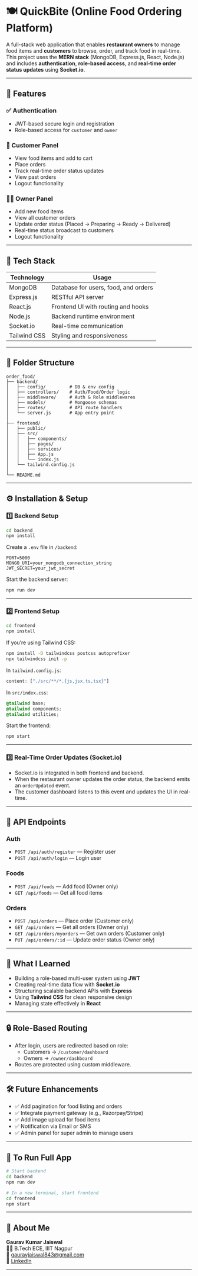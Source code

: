 # 🍽️ QuickBite (Online Food Ordering Platform)

A full-stack web application that enables **restaurant owners** to manage food items and **customers** to browse, order, and track food in real-time. This project uses the **MERN stack** (MongoDB, Express.js, React, Node.js) and includes **authentication**, **role-based access**, and **real-time order status updates** using **Socket.io**.

---

## 🚀 Features

### ✅ Authentication
- JWT-based secure login and registration
- Role-based access for `customer` and `owner`

### 🍔 Customer Panel
- View food items and add to cart
- Place orders
- Track real-time order status updates
- View past orders
- Logout functionality

### 🧑‍🍳 Owner Panel
- Add new food items
- View all customer orders
- Update order status (Placed → Preparing → Ready → Delivered)
- Real-time status broadcast to customers
- Logout functionality

---

## 🧰 Tech Stack

| Technology   | Usage                                |
|--------------|----------------------------------------|
| MongoDB      | Database for users, food, and orders   |
| Express.js   | RESTful API server                     |
| React.js     | Frontend UI with routing and hooks     |
| Node.js      | Backend runtime environment            |
| Socket.io    | Real-time communication                |
| Tailwind CSS | Styling and responsiveness             |

---

## 📁 Folder Structure

```
order_food/
├── backend/
│   ├── config/         # DB & env config
│   ├── controllers/    # Auth/Food/Order logic
│   ├── middleware/     # Auth & Role middlewares
│   ├── models/         # Mongoose schemas
│   ├── routes/         # API route handlers
│   └── server.js       # App entry point
│
├── frontend/
│   ├── public/
│   ├── src/
│   │   ├── components/
│   │   ├── pages/
│   │   ├── services/
│   │   ├── App.js
│   │   └── index.js
│   └── tailwind.config.js
│
└── README.md
```

---

## ⚙️ Installation & Setup

### 1️⃣ Backend Setup

```bash
cd backend
npm install
```

Create a `.env` file in `/backend`:

```env
PORT=5000
MONGO_URI=your_mongodb_connection_string
JWT_SECRET=your_jwt_secret
```

Start the backend server:

```bash
npm run dev
```

---

### 2️⃣ Frontend Setup

```bash
cd frontend
npm install
```

If you’re using Tailwind CSS:

```bash
npm install -D tailwindcss postcss autoprefixer
npx tailwindcss init -p
```

In `tailwind.config.js`:

```js
content: ["./src/**/*.{js,jsx,ts,tsx}"]
```

In `src/index.css`:

```css
@tailwind base;
@tailwind components;
@tailwind utilities;
```

Start the frontend:

```bash
npm start
```

---

### 3️⃣ Real-Time Order Updates (Socket.io)

- Socket.io is integrated in both frontend and backend.
- When the restaurant owner updates the order status, the backend emits an `orderUpdated` event.
- The customer dashboard listens to this event and updates the UI in real-time.

---

## 🔌 API Endpoints

### Auth
- `POST /api/auth/register` — Register user
- `POST /api/auth/login` — Login user

### Foods
- `POST /api/foods` — Add food (Owner only)
- `GET /api/foods` — Get all food items

### Orders
- `POST /api/orders` — Place order (Customer only)
- `GET /api/orders` — Get all orders (Owner only)
- `GET /api/orders/myorders` — Get own orders (Customer only)
- `PUT /api/orders/:id` — Update order status (Owner only)

---


## 🧠 What I Learned

- Building a role-based multi-user system using **JWT**
- Creating real-time data flow with **Socket.io**
- Structuring scalable backend APIs with **Express**
- Using **Tailwind CSS** for clean responsive design
- Managing state effectively in **React**

---

## 🔒 Role-Based Routing

- After login, users are redirected based on role:
  - Customers → `/customer/dashboard`
  - Owners → `/owner/dashboard`
- Routes are protected using custom middleware.

---

## 🛠 Future Enhancements

- ✅ Add pagination for food listing and orders
- ✅ Integrate payment gateway (e.g., Razorpay/Stripe)
- ✅ Add image upload for food items
- ✅ Notification via Email or SMS
- ✅ Admin panel for super admin to manage users

---


## 🏁 To Run Full App

```bash
# Start backend
cd backend
npm run dev

# In a new terminal, start frontend
cd frontend
npm start
```

---

## 🙋 About Me

**Gaurav Kumar Jaiswal**  
👨‍🎓 B.Tech ECE, IIIT Nagpur  
📧 gauravjaiswal843@gmail.com  
🔗 [LinkedIn](https://www.linkedin.com/in/gaurav-jaiswal-157936249/)

---


